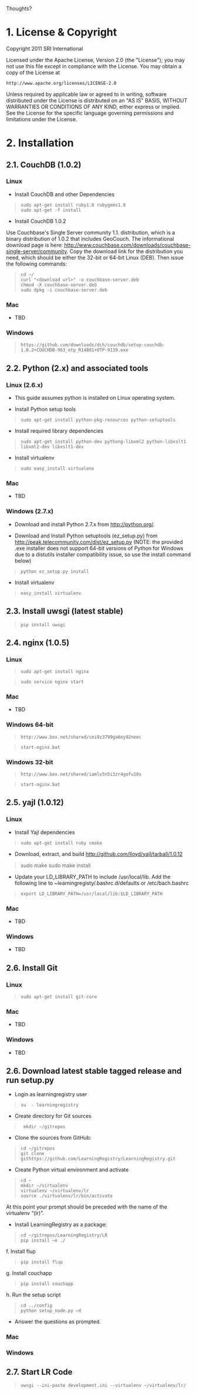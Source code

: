 Thoughts?

# 1\. License & Copyright

Copyright 2011 SRI International

Licensed under the Apache License, Version 2.0 (the "License");
you may not use this file except in compliance with the License.
You may obtain a copy of the License at

    http://www.apache.org/licenses/LICENSE-2.0

Unless required by applicable law or agreed to in writing, software
distributed under the License is distributed on an "AS IS" BASIS,
WITHOUT WARRANTIES OR CONDITIONS OF ANY KIND, either express or implied.
See the License for the specific language governing permissions and
limitations under the License.

# 2\. Installation

## 2.1. CouchDB (1.0.2)

### Linux

* Install CouchDB and other Dependencies

>     sudo apt-get install ruby1.8 rubygems1.8
>     sudo apt-get -f install

* Install CouchDB 1.0.2

Use Couchbase's Single Server community 1.1. distribution, which is a binary distribution of 1.0.2 that includes GeoCouch.
The informational download page is here: http://www.couchbase.com/downloads/couchbase-single-server/community.  Copy the download link for the distribution you need, which should be either the 32-bit or 64-bit Linux (DEB).  Then issue the following commands:

>     cd ~/
>     curl "<download url>" -o couchbase-server.deb
>     chmod -X couchbase-server.deb
>     sudo dpkg -i couchbase-server.deb

### Mac

* TBD

### Windows

>     https://github.com/downloads/dch/couchdb/setup-couchdb-1.0.2+COUCHDB-963_otp_R14B01+OTP-9139.exe

## 2.2. Python (2.x) and associated tools

### Linux (2.6.x)

* This guide assumes python is installed on Linux operating system.

* Install Python setup tools

>     sudo apt-get install python-pkg-resources python-setuptools

* Install required library dependencies

>     sudo apt-get install python-dev pythong-libxml2 python-libxslt1 libxml2-dev libxslt1-dev

* Install virtualenv

>     sudo easy_install virtualenv

### Mac

* TBD

### Windows (2.7.x)

* Download and install Python 2.7.x from http://python.org/.

* Download and Install Python setuptools (ez_setup.py) from http://peak.telecommunity.com/dist/ez_setup.py (NOTE: the provided .exe installer does not support 64-bit versions of Python for Windows due to a distutils installer compatibility issue, so use the install command below)

>     python ez_setup.py install

* Install virtualenv

>     easy_install virtualenv

## 2.3. Install uwsgi (latest stable)

>     pip install uwsgi

## 2.4. nginx (1.0.5)

### Linux

>     sudo apt-get install nginx

>     sudo service nginx start

### Mac

* TBD

### Windows 64-bit

>     http://www.box.net/shared/cei9z3799ga6oy92neec

>     start-nginx.bat

### Windows 32-bit

>     http://www.box.net/shared/iamlv5n5i3zr4gofu10s

>     start-nginx.bat

## 2.5. yajl (1.0.12)

### Linux

* Install Yajl dependencies

>     sudo apt-get install ruby cmake

* Download, extract, and build http://github.com/lloyd/yajl/tarball/1.0.12

> sudo make
> sudo make install

* Update your LD_LIBRARY_PATH to include /usr/local/lib. Add the following line to ~learningregisty/.bashrc.d/defaults or /etc/bach.bashrc

>     export LD_LIBRARY_PATH=/usr/local/lib:$LD_LIBRARY_PATH

### Mac

* TBD

### Windows

* TBD

## 2.6. Install Git

### Linux

>     sudo apt-get install git-core

### Mac

* TBD

### Windows

* TBD

## 2.6. Download latest stable tagged release and run setup.py

* Login as learningregistry user

>     su  - learningregistry

* Create directory for Git sources

>      mkdir ~/gitrepos

* Clone the sources from GitHub:

>     cd ~/gitrepos
>     git clone githttps://github.com/LearningRegistry/LearningRegistry.git

* Create Python virtual environment and activate

>     cd ~
>     mkdir ~/virtualenv
>     virtualenv ~/virtualenv/lr
>     source ./virtualenv/lr/bin/activate

At this point your prompt should be preceded with the name of the virtualenv “(lr)”.

* Install LearningRegistry as a package:

>     cd ~/gitrepos/LearningRegistry/LR
>     pip install –e ./

f.     Install flup

>     pip install flup

g.     Install couchapp

>     pip install couchapp

h.     Run the setup script

>     cd ../config
>     python setup_node.py –d

* Answer the questions as prompted.

### Mac

### Windows

## 2.7. Start LR Code

>     uwsgi --ini-paste development.ini --virtualenv ~/virtualenv/lr/